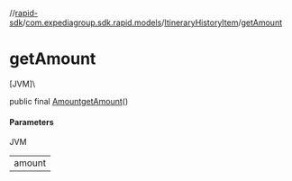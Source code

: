 //[rapid-sdk](../../../index.md)/[com.expediagroup.sdk.rapid.models](../index.md)/[ItineraryHistoryItem](index.md)/[getAmount](get-amount.md)

# getAmount

[JVM]\

public final [Amount](../-amount/index.md)[getAmount](get-amount.md)()

#### Parameters

JVM

| |
|---|
| amount |
